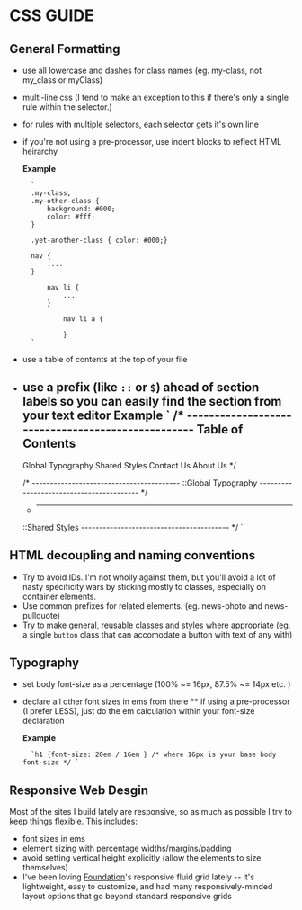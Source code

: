 # CSS GUIDE

## General Formatting

* use all lowercase and dashes for class names (eg. my-class, not my_class or myClass)
* multi-line css (I tend to make an exception to this if there's only a single rule within the selector.)
* for rules with multiple selectors, each selector gets it's own line
* if you're not using a pre-processor, use indent blocks to reflect HTML heirarchy

	__Example__

		` 
		.my-class,
		.my-other-class {
			background: #000;
			color: #fff;
		}

		.yet-another-class { color: #000;}

		nav {
			....
		}

			nav li {
				...
			}

				nav li a {

				}
		`
* use a table of contents at the top of your file
* use a prefix (like `::` or `$`) ahead of section labels so you can easily find the section from your text editor
	__Example__
	`
	/* -------------------------------------------------- 
   	Table of Contents
	-----------------------------------------------------
	Global Typography
	Shared Styles
	Contact Us
	About Us
	*/

	/* -----------------------------------------
   	::Global Typography
	----------------------------------------- */

	* -----------------------------------------
   	::Shared Styles
	----------------------------------------- */
	`

## HTML decoupling and naming conventions

* Try to avoid IDs. I'm not wholly against them, but you'll avoid a lot of nasty specificity wars by sticking mostly to classes, especially on container elements.
* Use common prefixes for related elements. (eg. news-photo and news-pullquote)
* Try to make general, reusable classes and styles where appropriate (eg. a single `button` class that can accomodate a button with text of any with)

## Typography

* set body font-size as a percentage (100% ~= 16px, 87.5% ~= 14px etc. )
* declare all other font sizes in ems from there
** if using a pre-processor (I prefer LESS), just do the em calculation within your font-size declaration

	__Example__

		`h1 {font-size: 20em / 16em } /* where 16px is your base body font-size */ `

## Responsive Web Desgin

Most of the sites I build lately are responsive, so as much as possible I try to keep things flexible. This includes:

* font sizes in ems
* element sizing with percentage widths/margins/padding
* avoid setting vertical height explicitly (allow the elements to size themselves)
* I've been loving [Foundation](http://foundation.zurb.com/)'s responsive fluid grid lately -- it's lightweight, easy to customize, and had many responsively-minded layout options that go beyond standard responsive grids